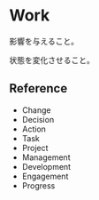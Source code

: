 # Work

影響を与えること。

状態を変化させること。

## Reference

- Change
- Decision
- Action
- Task
- Project
- Management
- Development
- Engagement
- Progress
